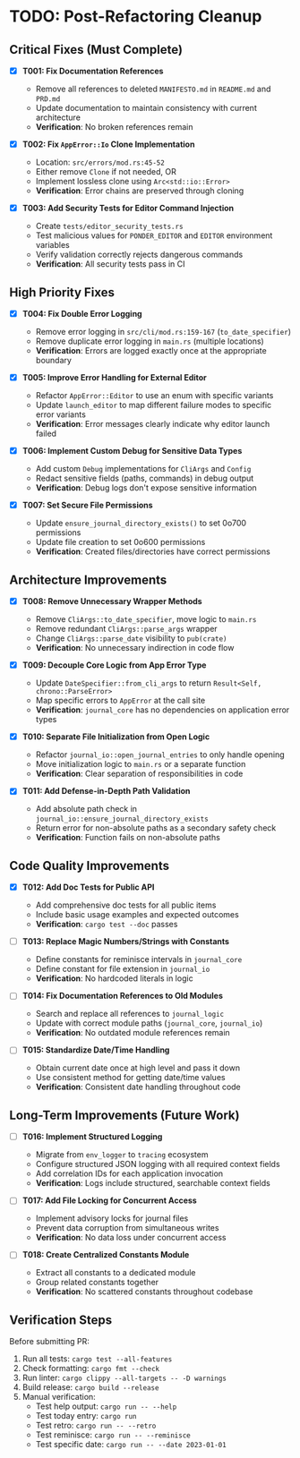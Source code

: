 # TODO: Post-Refactoring Cleanup

## Critical Fixes (Must Complete)

- [x] **T001: Fix Documentation References**
  - Remove all references to deleted `MANIFESTO.md` in `README.md` and `PRD.md`
  - Update documentation to maintain consistency with current architecture
  - **Verification**: No broken references remain

- [x] **T002: Fix `AppError::Io` Clone Implementation**
  - Location: `src/errors/mod.rs:45-52`
  - Either remove `Clone` if not needed, OR
  - Implement lossless clone using `Arc<std::io::Error>`
  - **Verification**: Error chains are preserved through cloning

- [x] **T003: Add Security Tests for Editor Command Injection**
  - Create `tests/editor_security_tests.rs`
  - Test malicious values for `PONDER_EDITOR` and `EDITOR` environment variables
  - Verify validation correctly rejects dangerous commands
  - **Verification**: All security tests pass in CI

## High Priority Fixes

- [x] **T004: Fix Double Error Logging**
  - Remove error logging in `src/cli/mod.rs:159-167` (`to_date_specifier`)
  - Remove duplicate error logging in `main.rs` (multiple locations)
  - **Verification**: Errors are logged exactly once at the appropriate boundary

- [x] **T005: Improve Error Handling for External Editor**
  - Refactor `AppError::Editor` to use an enum with specific variants
  - Update `launch_editor` to map different failure modes to specific error variants
  - **Verification**: Error messages clearly indicate why editor launch failed

- [x] **T006: Implement Custom Debug for Sensitive Data Types**
  - Add custom `Debug` implementations for `CliArgs` and `Config`
  - Redact sensitive fields (paths, commands) in debug output
  - **Verification**: Debug logs don't expose sensitive information

- [x] **T007: Set Secure File Permissions**
  - Update `ensure_journal_directory_exists()` to set 0o700 permissions
  - Update file creation to set 0o600 permissions
  - **Verification**: Created files/directories have correct permissions

## Architecture Improvements

- [x] **T008: Remove Unnecessary Wrapper Methods**
  - Remove `CliArgs::to_date_specifier`, move logic to `main.rs`
  - Remove redundant `CliArgs::parse_args` wrapper
  - Change `CliArgs::parse_date` visibility to `pub(crate)`
  - **Verification**: No unnecessary indirection in code flow

- [x] **T009: Decouple Core Logic from App Error Type**
  - Update `DateSpecifier::from_cli_args` to return `Result<Self, chrono::ParseError>`
  - Map specific errors to `AppError` at the call site
  - **Verification**: `journal_core` has no dependencies on application error types

- [x] **T010: Separate File Initialization from Open Logic**
  - Refactor `journal_io::open_journal_entries` to only handle opening
  - Move initialization logic to `main.rs` or a separate function
  - **Verification**: Clear separation of responsibilities in code

- [x] **T011: Add Defense-in-Depth Path Validation**
  - Add absolute path check in `journal_io::ensure_journal_directory_exists`
  - Return error for non-absolute paths as a secondary safety check
  - **Verification**: Function fails on non-absolute paths

## Code Quality Improvements

- [x] **T012: Add Doc Tests for Public API**
  - Add comprehensive doc tests for all public items
  - Include basic usage examples and expected outcomes
  - **Verification**: `cargo test --doc` passes

- [ ] **T013: Replace Magic Numbers/Strings with Constants**
  - Define constants for reminisce intervals in `journal_core`
  - Define constant for file extension in `journal_io`
  - **Verification**: No hardcoded literals in logic

- [ ] **T014: Fix Documentation References to Old Modules**
  - Search and replace all references to `journal_logic`
  - Update with correct module paths (`journal_core`, `journal_io`)
  - **Verification**: No outdated module references remain

- [ ] **T015: Standardize Date/Time Handling**
  - Obtain current date once at high level and pass it down
  - Use consistent method for getting date/time values
  - **Verification**: Consistent date handling throughout code

## Long-Term Improvements (Future Work)

- [ ] **T016: Implement Structured Logging**
  - Migrate from `env_logger` to `tracing` ecosystem
  - Configure structured JSON logging with all required context fields
  - Add correlation IDs for each application invocation
  - **Verification**: Logs include structured, searchable context fields

- [ ] **T017: Add File Locking for Concurrent Access**
  - Implement advisory locks for journal files
  - Prevent data corruption from simultaneous writes
  - **Verification**: No data loss under concurrent access

- [ ] **T018: Create Centralized Constants Module**
  - Extract all constants to a dedicated module
  - Group related constants together
  - **Verification**: No scattered constants throughout codebase

## Verification Steps

Before submitting PR:
1. Run all tests: `cargo test --all-features`
2. Check formatting: `cargo fmt --check`
3. Run linter: `cargo clippy --all-targets -- -D warnings`
4. Build release: `cargo build --release`
5. Manual verification:
   - Test help output: `cargo run -- --help`
   - Test today entry: `cargo run`
   - Test retro: `cargo run -- --retro`
   - Test reminisce: `cargo run -- --reminisce`
   - Test specific date: `cargo run -- --date 2023-01-01`